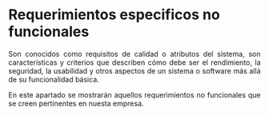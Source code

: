 # **Requerimientos especificos no funcionales**

<p align= "justify">Son conocidos como requisitos de calidad o atributos del sistema, son características y criterios que describen cómo debe ser el rendimiento, la seguridad, la usabilidad y otros aspectos de un sistema o software más allá de su funcionalidad básica.</p>

<p align= "justify">En este apartado se mostrarán aquellos requerimientos no funcionales que se creen pertinentes en nuesta empresa.</p>